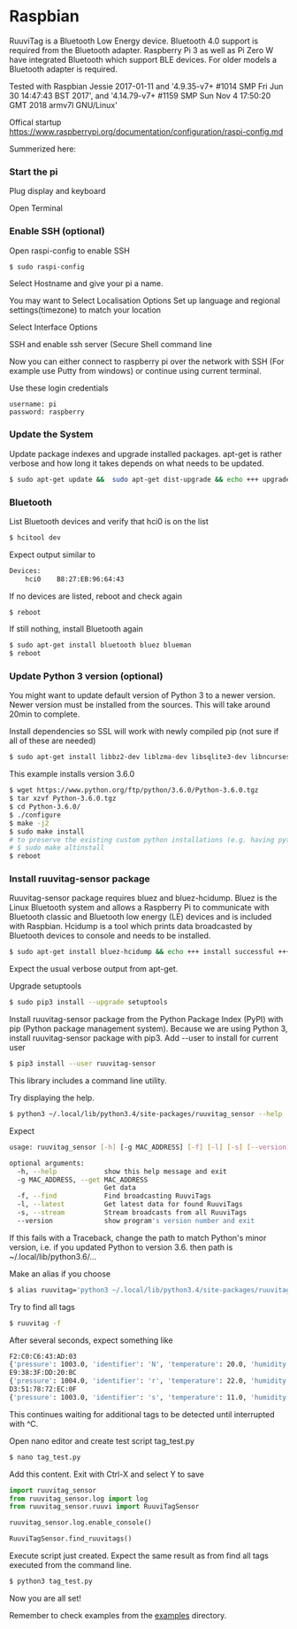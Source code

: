# Raspbian

RuuviTag is a Bluetooth Low Energy device. 
Bluetooth 4.0 support is required from the Bluetooth adapter. Raspberry Pi 3 as well as Pi Zero W have integrated Bluetooth which support BLE devices. For older models a Bluetooth adapter is required.

Tested with Raspbian Jessie 2017-01-11 and '4.9.35-v7+ #1014 SMP Fri Jun 30 14:47:43 BST 2017', and '4.14.79-v7+ #1159 SMP Sun Nov 4 17:50:20 GMT 2018 armv7l GNU/Linux'

Offical startup  https://www.raspberrypi.org/documentation/configuration/raspi-config.md

Summerized here:

### Start the pi

Plug display and keyboard

Open Terminal

### Enable SSH (optional)

Open raspi-config to enable SSH
```sh
$ sudo raspi-config
```
Select Hostname and give your pi a name.

You may want to Select Localisation Options Set up language and regional settings(timezone) to match your location

Select Interface Options 

 SSH and enable ssh server (Secure Shell command line
 
<!-- use the name not an IP address
Check IP-address
```sh
$ ip a
```
Expect something like 192.168.1.x (can be found after eth0:, inet )-->
Now you can either connect to raspberry pi over the network with SSH (For example use Putty from windows) or continue using current terminal.

Use these login credentials
```
username: pi 
password: raspberry
```

### Update the System

Update package indexes and upgrade installed packages. 
apt-get is rather verbose and how long it takes depends on what needs to be updated.
```sh
$ sudo apt-get update &&  sudo apt-get dist-upgrade && echo +++ upgrade successful +++
```

### Bluetooth

List Bluetooth devices and verify that hci0 is on the list
```sh
$ hcitool dev
```
Expect output similar to
```sh
Devices:
	hci0	B8:27:EB:96:64:43
```

If no devices are listed, reboot and check again
```sh
$ reboot
```

If still nothing, install Bluetooth again
```sh
$ sudo apt-get install bluetooth bluez blueman
$ reboot
```

### Update Python 3 version (optional)

You might want to update default version of Python 3 to a newer version. Newer version must be installed from the sources. This will take around 20min to complete.

Install dependencies so SSL will work with newly compiled pip (not sure if all of these are needed)
```sh
$ sudo apt-get install libbz2-dev liblzma-dev libsqlite3-dev libncurses5-dev libgdbm-dev zlib1g-dev libreadline-dev libssl-dev tk-dev
```

This example installs version 3.6.0
```sh
$ wget https://www.python.org/ftp/python/3.6.0/Python-3.6.0.tgz
$ tar xzvf Python-3.6.0.tgz
$ cd Python-3.6.0/
$ ./configure
$ make -j2
$ sudo make install
# to preserve the existing custom python installations (e.g. having python3.6 installed and want python3.7 on the side)
# $ sudo make altinstall
$ reboot
```

### Install ruuvitag-sensor package

<!-- seems extraenous, but that's up to you
leave in as a comment may be of interest later
In this example we use default installed version of Python 3, which is 3.4.2. 
Raspbian has also Python 2.7 installed, but it is already 2017, so we will use Python 3. You can check current version with version option. If you want to use Python 2, install also `sudo apt-get install python-dev`. Python developer package is already installed for Python 3
```sh
$ python3 --version
```
-->
Ruuvitag-sensor package requires bluez and bluez-hcidump. 
Bluez is the Linux Bluetooth system and allows a Raspberry Pi to communicate with Bluetooth classic and Bluetooth low energy (LE) devices and is included with Raspbian. 
Hcidump is a tool which prints data broadcasted by Bluetooth devices to console and needs to be installed.
```sh
$ sudo apt-get install bluez-hcidump && echo +++ install successful +++
```
Expect the usual verbose output from apt-get.

Upgrade setuptools
```sh
$ sudo pip3 install --upgrade setuptools
```

Install ruuvitag-sensor package from the Python Package Index (PyPI) with pip (Python package management system). Because we are using Python 3, install ruuvitag-sensor package with pip3. Add --user to install for current user
```sh
$ pip3 install --user ruuvitag-sensor
```
This library includes a command line utility.

Try displaying the help. 
```sh
$ python3 ~/.local/lib/python3.4/site-packages/ruuvitag_sensor --help
```
Expect
```sh
usage: ruuvitag_sensor [-h] [-g MAC_ADDRESS] [-f] [-l] [-s] [--version]

optional arguments:
  -h, --help            show this help message and exit
  -g MAC_ADDRESS, --get MAC_ADDRESS
                        Get data
  -f, --find            Find broadcasting RuuviTags
  -l, --latest          Get latest data for found RuuviTags
  -s, --stream          Stream broadcasts from all RuuviTags
  --version             show program's version number and exit
```
 If this fails with a Traceback, change the path to match Python's minor version, i.e. if you updated Python to version 3.6. then path is ~/.local/lib/python3.6/...

Make an alias if you choose
```sh
$ alias ruuvitag='python3 ~/.local/lib/python3.4/site-packages/ruuvitag_sensor'
```

Try to find all tags
```sh
$ ruuvitag -f
```
After several seconds, expect something like
```sh
F2:C0:C6:43:AD:03
{'pressure': 1003.0, 'identifier': 'N', 'temperature': 20.0, 'humidity': 52.0}
E9:38:3F:DD:20:BC
{'pressure': 1004.0, 'identifier': 'r', 'temperature': 22.0, 'humidity': 100.0}
D3:51:78:72:EC:0F
{'pressure': 1003.0, 'identifier': 's', 'temperature': 11.0, 'humidity': 60.0}
```
This continues waiting for additional tags to be detected until interrupted with ^C.


Open nano editor and create test script tag_test.py
```sh
$ nano tag_test.py
```

Add this content. Exit with Ctrl-X and select Y to save
```python
import ruuvitag_sensor
from ruuvitag_sensor.log import log
from ruuvitag_sensor.ruuvi import RuuviTagSensor

ruuvitag_sensor.log.enable_console()

RuuviTagSensor.find_ruuvitags()
```

Execute script just created. Expect the same result as from find all tags executed from the command line.
```sh
$ python3 tag_test.py
```

Now you are all set! 

Remember to check examples from the [examples](https://github.com/ttu/ruuvitag-sensor/tree/master/examples) directory.
